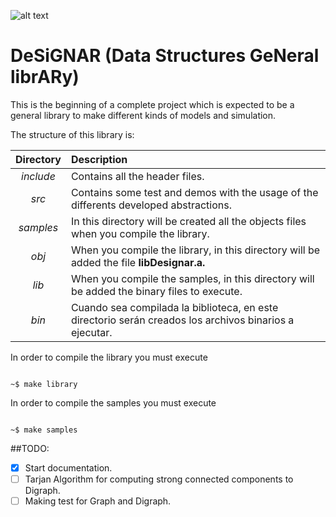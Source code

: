 ![alt text][logo]

[logo]: https://github.com/R3mmurd/DeSiGNAR/DeSIGNAR-logo.png "DeSIGNAR"

# DeSiGNAR (Data Structures GeNeral librARy)

This is the beginning of a complete project which is expected to be
a general library to make different kinds of models and simulation.

The structure of this library is:

| Directory        | Description|
| :-------------: |:-------------|
| *include*     | Contains all the header files. |
| *src*      | Contains some test and demos with the usage of the differents developed abstractions.|
| *samples* | In this directory will be created all the objects files when you compile the library. |
| *obj* | When you compile the library, in this directory will be added the file **libDesignar.a.**|
| *lib* | When you compile the samples, in this directory will be added the binary files to execute.|
| *bin* | Cuando sea compilada la biblioteca, en este directorio serán creados los archivos binarios a ejecutar.|

In order to compile the library you must execute 

```shell

~$ make library

```
In order to compile the samples you must execute 

```shell

~$ make samples

```

##TODO:

- [x] Start documentation.
- [ ] Tarjan Algorithm for computing strong connected components to Digraph.
- [ ] Making test for Graph and Digraph.